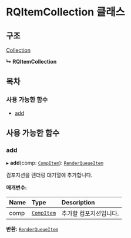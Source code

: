 # RQItemCollection 클래스

## 구조

[Collection](../collection-api/collection-class.md)

**↳ RQItemCollection**

## 목차

### 사용 가능한 함수

* [add](../collection-api/rqitemcollection-class.md#add)

## 사용 가능한 함수

### add <a id="add"></a>

▸ **add**\(comp: [`CompItem`](../item-api/compitem-class.md)\): [`RenderQueueItem`](../collection-api/renderqueueitem-class.md)

컴포지션을 렌더링 대기열에 추가합니다.

**매개변수:**

| Name | Type | Description |
| :--- | :--- | :--- |
| comp | [`CompItem`](../item-api/compitem-class.md) | 추가할 컴포지션입니다. |

**반환:** [`RenderQueueItem`](../collection-api/renderqueueitem-class.md)

